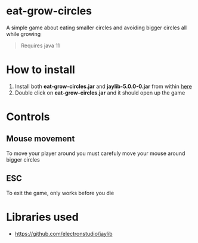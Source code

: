 # eat-grow-circles
A simple game about eating smaller circles and avoiding bigger circles all while growing
> Requires java 11

# How to install
1. Install both **eat-grow-circles.jar** and **jaylib-5.0.0-0.jar** from within [here](https://github.com/woz07/eat-grow-circles/tree/main/out/artifacts/eat_grow_circles_jar)
2. Double click on **eat-grow-circles.jar** and it should open up the game

# Controls
## Mouse movement
To move your player around you must carefuly move your mouse around bigger circles

## ESC
To exit the game, only works before you die

# Libraries used
- https://github.com/electronstudio/jaylib
